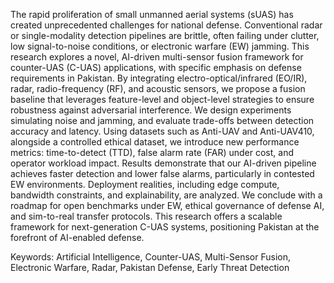 The rapid proliferation of small unmanned aerial systems (sUAS) has created unprecedented challenges for national defense. Conventional radar or single-modality detection pipelines are brittle, 
often failing under clutter, low signal-to-noise conditions, or electronic warfare (EW) jamming. This research explores a novel, AI-driven multi-sensor fusion framework for counter-UAS (C-UAS) applications, 
with specific emphasis on defense requirements in Pakistan. By integrating electro-optical/infrared (EO/IR), radar, radio-frequency (RF), and acoustic sensors, we propose a fusion baseline that leverages 
feature-level and object-level strategies to ensure robustness against adversarial interference. We design experiments simulating noise and jamming, and evaluate trade-offs between detection accuracy and latency. 
Using datasets such as Anti-UAV and Anti-UAV410, alongside a controlled ethical dataset, we introduce new performance metrics: time-to-detect (TTD), false alarm rate (FAR) under cost, and operator workload impact. 
Results demonstrate that our AI-driven pipeline achieves faster detection and lower false alarms, particularly in contested EW environments. Deployment realities, including edge compute, bandwidth constraints, 
and explainability, are analyzed. We conclude with a roadmap for open benchmarks under EW, ethical governance of defense AI, and sim-to-real transfer protocols. This research offers a scalable framework for
next-generation C-UAS systems, positioning Pakistan at the forefront of AI-enabled defense.

Keywords: Artificial Intelligence, Counter-UAS, Multi-Sensor Fusion, Electronic Warfare, Radar, Pakistan Defense, Early Threat Detection
